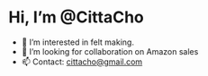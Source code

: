 # Hi, I’m @CittaCho
- 👀 I’m interested in felt making.
- 💞️ I’m looking for collaboration on Amazon sales
- 📫 Contact:  cittacho@gmail.com

